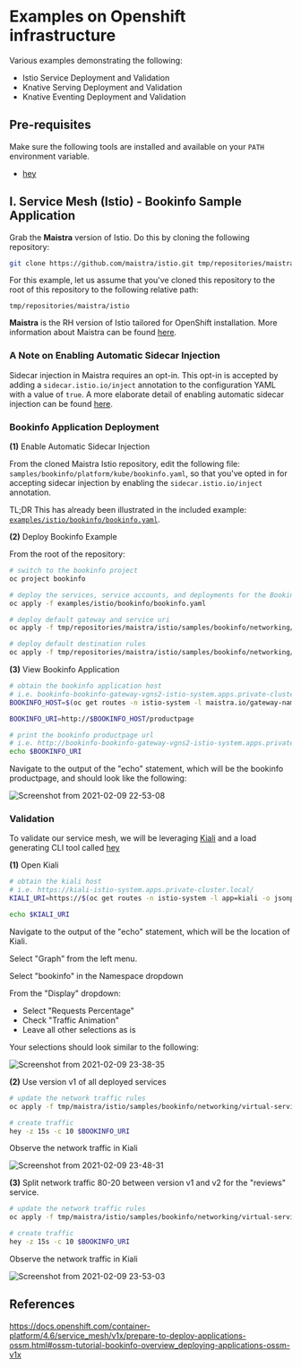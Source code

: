 # Examples on Openshift infrastructure

Various examples demonstrating the following: 

- Istio Service Deployment and Validation
- Knative Serving Deployment and Validation
- Knative Eventing Deployment and Validation

## Pre-requisites

Make sure the following tools are installed and available on your `PATH` environment variable. 

- [hey](https://github.com/rakyll/hey)

## I. Service Mesh (Istio) - Bookinfo Sample Application

Grab the **Maistra** version of Istio. Do this by cloning the following repository:

```bash
git clone https://github.com/maistra/istio.git tmp/repositories/maistra/istio
```

For this example, let us assume that you've cloned this repository to the root of this repository to the following relative path: 

`tmp/repositories/maistra/istio`

**Maistra** is the RH version of Istio tailored for OpenShift installation. More information about Maistra can be found [here](https://maistra.io/docs/ossm-vs-community.html).

### A Note on Enabling Automatic Sidecar Injection

Sidecar injection in Maistra requires an opt-in. This opt-in is accepted by adding a `sidecar.istio.io/inject` annotation to the configuration YAML with a value of `true`. A more elaborate detail of enabling automatic sidecar injection can be found [here](https://docs.openshift.com/container-platform/4.7/service_mesh/v1x/prepare-to-deploy-applications-ossm.html#ossm-automatic-sidecar-injection_deploying-applications-ossm-v1x). 

### Bookinfo Application Deployment

**(1)** Enable Automatic Sidecar Injection

From the cloned Maistra Istio repository, edit the following file: `samples/bookinfo/platform/kube/bookinfo.yaml`, so that you've opted in for accepting sidecar injection by enabling the `sidecar.istio.io/inject` annotation. 

TL;DR This has already been illustrated in the included example: [`examples/istio/bookinfo/bookinfo.yaml`](/examples/istio/bookinfo/bookinfo.yaml). 


**(2)** Deploy Bookinfo Example

From the root of the repository: 

```bash
# switch to the bookinfo project
oc project bookinfo

# deploy the services, service accounts, and deployments for the Bookinfo sample.
oc apply -f examples/istio/bookinfo/bookinfo.yaml

# deploy default gateway and service uri
oc apply -f tmp/repositories/maistra/istio/samples/bookinfo/networking/bookinfo-gateway.yaml

# deploy default destination rules
oc apply -f tmp/repositories/maistra/istio/samples/bookinfo/networking/destination-rule-all.yaml
```

**(3)** View Bookinfo Application

```bash
# obtain the bookinfo application host
# i.e. bookinfo-bookinfo-gateway-vgns2-istio-system.apps.private-cluster.local
BOOKINFO_HOST=$(oc get routes -n istio-system -l maistra.io/gateway-name=bookinfo-gateway -o jsonpath='{..status.ingress[0].host}')

BOOKINFO_URI=http://$BOOKINFO_HOST/productpage

# print the bookinfo productpage url
# i.e. http://bookinfo-bookinfo-gateway-vgns2-istio-system.apps.private-cluster.local/productpage
echo $BOOKINFO_URI
```

Navigate to the output of the "echo" statement, which will be the bookinfo productpage, and should look like the following: 

![Screenshot from 2021-02-09 22-53-08](https://user-images.githubusercontent.com/61749/107466459-ab7f2600-6b29-11eb-9c3a-ecbc53945d48.png)

### Validation

To validate our service mesh, we will be leveraging [Kiali](https://kiali.io/) and a load generating CLI tool called [hey](https://github.com/rakyll/hey)

**(1)** Open Kiali

```bash
# obtain the kiali host 
# i.e. https://kiali-istio-system.apps.private-cluster.local/
KIALI_URI=https://$(oc get routes -n istio-system -l app=kiali -o jsonpath='{..status.ingress[0].host}')

echo $KIALI_URI
```

Navigate to the output of the "echo" statement, which will be the location of Kiali. 

Select "Graph" from the left menu. 

Select "bookinfo" in the Namespace dropdown

From the "Display" dropdown: 
- Select "Requests Percentage"
- Check "Traffic Animation"
- Leave all other selections as is

Your selections should look similar to the following: 

![Screenshot from 2021-02-09 23-38-35](https://user-images.githubusercontent.com/61749/107469778-ff8d0900-6b2f-11eb-829a-bff81cc29079.png)

**(2)** Use version v1 of all deployed services

```bash
# update the network traffic rules
oc apply -f tmp/maistra/istio/samples/bookinfo/networking/virtual-service-all-v1.yaml

# create traffic
hey -z 15s -c 10 $BOOKINFO_URI
```

Observe the network traffic in Kiali

![Screenshot from 2021-02-09 23-48-31](https://user-images.githubusercontent.com/61749/107470655-5c3cf380-6b31-11eb-8269-5a2841071d26.png)

**(3)** Split network traffic 80-20 between version v1 and v2 for the "reviews" service. 

```bash
# update the network traffic rules
oc apply -f tmp/maistra/istio/samples/bookinfo/networking/virtual-service-reviews-80-20.yaml

# create traffic
hey -z 15s -c 10 $BOOKINFO_URI
```

Observe the network traffic in Kiali

![Screenshot from 2021-02-09 23-53-03](https://user-images.githubusercontent.com/61749/107471003-fa30be00-6b31-11eb-9f8c-331ac0c382ab.png)


## References

https://docs.openshift.com/container-platform/4.6/service_mesh/v1x/prepare-to-deploy-applications-ossm.html#ossm-tutorial-bookinfo-overview_deploying-applications-ossm-v1x